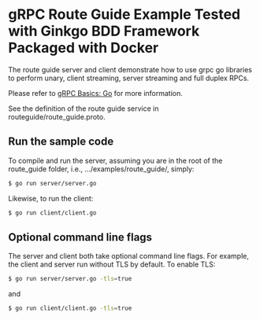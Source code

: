 # gRPC Route Guide Example Tested with Ginkgo BDD Framework Packaged with Docker

The route guide server and client demonstrate how to use grpc go libraries to
perform unary, client streaming, server streaming and full duplex RPCs.

Please refer to [gRPC Basics: Go](https://grpc.io/docs/tutorials/basic/go.html) for more information.

See the definition of the route guide service in routeguide/route_guide.proto.

## Run the sample code

To compile and run the server, assuming you are in the root of the route_guide
folder, i.e., .../examples/route_guide/, simply:

```sh
$ go run server/server.go
```

Likewise, to run the client:

```sh
$ go run client/client.go
```

## Optional command line flags

The server and client both take optional command line flags. For example, the
client and server run without TLS by default. To enable TLS:

```sh
$ go run server/server.go -tls=true
```

and

```sh
$ go run client/client.go -tls=true
```
